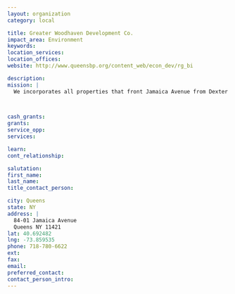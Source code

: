 ```yaml
---
layout: organization
category: local

title: Greater Woodhaven Development Co.
impact_area: Environment
keywords: 
location_services: 
location_offices: 
website: http://www.queensbp.org/content_web/econ_dev/rg_bi

description: 
mission: |
  We incorporates all properties that front Jamaica Avenue from Dexter Court to 100th Street. We contracts with outside vendors to provide security, sanitation, and graffiti vandalism removal services within the Woodhaven boundaries. Promotional and administrative activities have been undertaken through a management consultant. Unlike the promotional and administrative activities, sanitation and security services are supplemental to existing City Services. Since 1993, City Services have been maintained and enhanced by the us.

  

cash_grants: 
grants: 
service_opp: 
services: 

learn: 
cont_relationship: 

salutation: 
first_name: 
last_name: 
title_contact_person: 

city: Queens
state: NY
address: |
  84-01 Jamaica Avenue    
  Queens NY 11421
lat: 40.692482
lng: -73.859535
phone: 718-780-6622
ext: 
fax: 
email: 
preferred_contact: 
contact_person_intro: 
---
```


